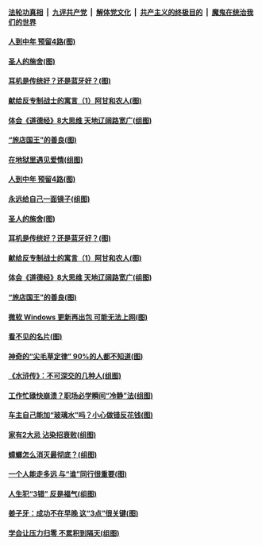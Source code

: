 

####  [法轮功真相](../../../../basic/blob/master/README.md?t=09062002) &nbsp;|&nbsp; [九评共产党](../../../../9ping.md/blob/master/README.md?t=09062002) &nbsp;|&nbsp; [解体党文化](../../../../jtdwh.md/blob/master/README.md?t=09062002)  &nbsp;|&nbsp; [共产主义的终极目的](../../../../gczydzjmd.md/blob/master/README.md?t=09062002) &nbsp;|&nbsp; [魔鬼在统治我们的世界](../../../../mgztzwmdsj.md/blob/master/README.md?t=09062002) 

#### [人到中年 预留4路(图)](../pages/p8/945324.md?t=09062002) 

#### [圣人的施舍(图)](../pages/p8/945063.md?t=09062002) 

#### [耳机是传统好？还是蓝牙好？(图)](../pages/p8/945285.md?t=09062002) 

#### [献给反专制战士的寓言（1）阿甘和农人(图)](../pages/p8/945224.md?t=09062002) 

#### [体会《道德经》8大思维 天地辽阔路宽广(组图)](../pages/p8/945168.md?t=09062002) 

#### [“旅店国王”的善良(图)](../pages/p8/945054.md?t=09062002) 

#### [在地狱里遇见爱情(组图)](../pages/p8/944857.md?t=09062002) 

#### [人到中年 预留4路(图)](../pages/p8/945324.md?t=09062002) 

#### [永远给自己一面镜子(组图)](../pages/p8/945290.md?t=09062002) 

#### [圣人的施舍(图)](../pages/p8/945063.md?t=09062002) 

#### [耳机是传统好？还是蓝牙好？(图)](../pages/p8/945285.md?t=09062002) 

#### [献给反专制战士的寓言（1）阿甘和农人(图)](../pages/p8/945224.md?t=09062002) 

#### [体会《道德经》8大思维 天地辽阔路宽广(组图)](../pages/p8/945168.md?t=09062002) 

#### [“旅店国王”的善良(图)](../pages/p8/945054.md?t=09062002) 

#### [微软 Windows 更新再出包 可能无法上网(图)](../pages/p8/945145.md?t=09062002) 

#### [看不见的名片(图)](../pages/p8/945143.md?t=09062002) 

#### [神奇的“尖毛草定律” 90%的人都不知道(图)](../pages/p8/945120.md?t=09062002) 

#### [《水浒传》：不可深交的几种人(组图)](../pages/p8/944874.md?t=09062002) 

#### [工作忙碌快崩溃？职场必学瞬间“冷静”法(组图)](../pages/p8/945036.md?t=09062002) 

#### [车主自己能加“玻璃水”吗？小心做错反花钱(图)](../pages/p8/945034.md?t=09062002) 

#### [家有2大忌 沾染招衰败(组图)](../pages/p8/944960.md?t=09062002) 

#### [蟑螂怎么消灭最彻底？(组图)](../pages/p8/944371.md?t=09062002) 

#### [一个人能走多远 与“谁”同行很重要(图)](../pages/p8/944917.md?t=09062002) 

#### [人生犯“3错” 反是福气(组图)](../pages/p8/944856.md?t=09062002) 

#### [姜子牙：成功不在早晚 这“3点”很关键(图)](../pages/p8/944367.md?t=09062002) 

#### [学会让压力归零 不累积到隔天(组图)](../pages/p8/944823.md?t=09062002) 


